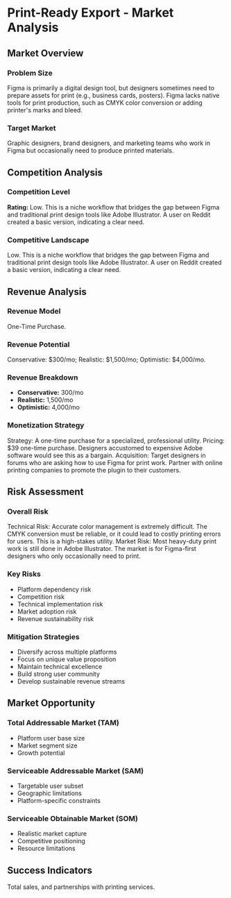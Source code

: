 # Print-Ready Export - Market Analysis

## Market Overview

### Problem Size
Figma is primarily a digital design tool, but designers sometimes need to prepare assets for print (e.g., business cards, posters). Figma lacks native tools for print production, such as CMYK color conversion or adding printer's marks and bleed.

### Target Market
Graphic designers, brand designers, and marketing teams who work in Figma but occasionally need to produce printed materials.

## Competition Analysis

### Competition Level
**Rating:** Low. This is a niche workflow that bridges the gap between Figma and traditional print design tools like Adobe Illustrator. A user on Reddit created a basic version, indicating a clear need.

### Competitive Landscape
Low. This is a niche workflow that bridges the gap between Figma and traditional print design tools like Adobe Illustrator. A user on Reddit created a basic version, indicating a clear need.

## Revenue Analysis

### Revenue Model
One-Time Purchase.

### Revenue Potential
Conservative: $300/mo; Realistic: $1,500/mo; Optimistic: $4,000/mo.

### Revenue Breakdown
- **Conservative:** 300/mo
- **Realistic:** 1,500/mo
- **Optimistic:** 4,000/mo

### Monetization Strategy
Strategy: A one-time purchase for a specialized, professional utility. Pricing: $39 one-time purchase. Designers accustomed to expensive Adobe software would see this as a bargain. Acquisition: Target designers in forums who are asking how to use Figma for print work. Partner with online printing companies to promote the plugin to their customers.

## Risk Assessment

### Overall Risk
Technical Risk: Accurate color management is extremely difficult. The CMYK conversion must be reliable, or it could lead to costly printing errors for users. This is a high-stakes utility. Market Risk: Most heavy-duty print work is still done in Adobe Illustrator. The market is for Figma-first designers who only occasionally need to print.

### Key Risks
- Platform dependency risk
- Competition risk
- Technical implementation risk
- Market adoption risk
- Revenue sustainability risk

### Mitigation Strategies
- Diversify across multiple platforms
- Focus on unique value proposition
- Maintain technical excellence
- Build strong user community
- Develop sustainable revenue streams

## Market Opportunity

### Total Addressable Market (TAM)
- Platform user base size
- Market segment size
- Growth potential

### Serviceable Addressable Market (SAM)
- Targetable user subset
- Geographic limitations
- Platform-specific constraints

### Serviceable Obtainable Market (SOM)
- Realistic market capture
- Competitive positioning
- Resource limitations

## Success Indicators
Total sales, and partnerships with printing services.
